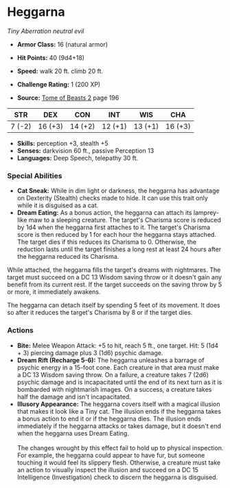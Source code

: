 # Heggarna

*Tiny* *Aberration* *neutral evil*

- **Armor Class:** 16 (natural armor)
- **Hit Points:** 40 (9d4+18)
- **Speed:** walk 20 ft. climb 20 ft.

- **Challenge Rating:** 1 (200 XP)
- **Source:** [Tome of Beasts 2](https://koboldpress.com/kpstore/product/tome-of-beasts-2-for-5th-edition) page 196

| STR | DEX | CON | INT | WIS | CHA |
| --- | --- | --- | --- | --- | --- |
| 7 (-2) | 16 (+3) | 14 (+2) | 12 (+1) | 13 (+1) | 16 (+3) |

- **Skills:** perception +3, stealth +5
- **Senses:** darkvision 60 ft., passive Perception 13
- **Languages:** Deep Speech, telepathy 30 ft.

### Special Abilities

- **Cat Sneak:** While in dim light or darkness, the heggarna has advantage on Dexterity (Stealth) checks made to hide. It can use this trait only while it is disguised as a cat.
- **Dream Eating:** As a bonus action, the heggarna can attach its lamprey-like maw to a sleeping creature. The target's Charisma score is reduced by 1d4 when the heggarna first attaches to it. The target's Charisma score is then reduced by 1 for each hour the heggarna stays attached. The target dies if this reduces its Charisma to 0. Otherwise, the reduction lasts until the target finishes a long rest at least 24 hours after the heggarna reduced its Charisma.

While attached, the heggarna fills the target's dreams with nightmares. The target must succeed on a DC 13 Wisdom saving throw or it doesn't gain any benefit from its current rest. If the target succeeds on the saving throw by 5 or more, it immediately awakens.

The heggarna can detach itself by spending 5 feet of its movement. It does so after it reduces the target's Charisma by 8 or if the target dies.

### Actions

- **Bite:** Melee Weapon Attack: +5 to hit, reach 5 ft., one target. Hit: 5 (1d4 + 3) piercing damage plus 3 (1d6) psychic damage.
- **Dream Rift (Recharge 5-6):** The heggarna unleashes a barrage of psychic energy in a 15-foot cone. Each creature in that area must make a DC 13 Wisdom saving throw. On a failure, a creature takes 7 (2d6) psychic damage and is incapacitated until the end of its next turn as it is bombarded with nightmarish images. On a success, a creature takes half the damage and isn't incapacitated.
- **Illusory Appearance:** The heggarna covers itself with a magical illusion that makes it look like a Tiny cat. The illusion ends if the heggarna takes a bonus action to end it or if the heggarna dies. The illusion ends immediately if the heggarna attacks or takes damage, but it doesn't end when the heggarna uses Dream Eating.<br><br>The changes wrought by this effect fail to hold up to physical inspection. For example, the heggarna could appear to have fur, but someone touching it would feel its slippery flesh. Otherwise, a creature must take an action to visually inspect the illusion and succeed on a DC 15 Intelligence (Investigation) check to discern the heggarna is disguised.


